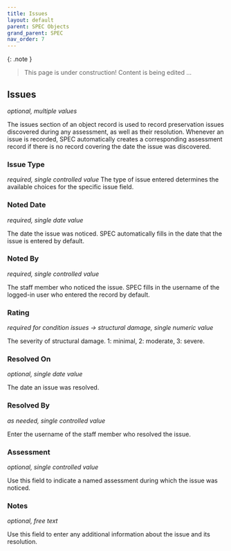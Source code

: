 ```yaml
---
title: Issues
layout: default
parent: SPEC Objects
grand_parent: SPEC
nav_order: 7
---
```


{: .note }
> This page is under construction! 
> Content is being edited ...

## Issues
*optional, multiple values*

The issues section of an object record is used to record preservation issues discovered during any assessment, as well as their resolution. Whenever an issue is recorded, SPEC automatically creates a corresponding assessment record if there is no record covering the date the issue was discovered.

### Issue Type
*required, single controlled value*
The type of issue entered determines the available choices for the specific issue field.


### Noted Date
*required, single date value*

The date the issue was noticed. SPEC automatically fills in the date that the issue is entered by default.

### Noted By
*required, single controlled value*

The staff member who noticed the issue. SPEC fills in the username of the logged-in user who entered the record by default.

### Rating
*required for condition issues -> structural damage,  single numeric value*

The severity of structural damage. 1: minimal, 2: moderate, 3: severe.

### Resolved On
*optional, single date value*

The date an issue was resolved.

### Resolved By
*as needed, single controlled value*

Enter the username of the staff member who resolved the issue.

### Assessment
*optional, single controlled value*

Use this field to indicate a named assessment during which the issue was noticed.

### Notes
*optional, free text*

Use this field to enter any additional information about the issue and its resolution.
